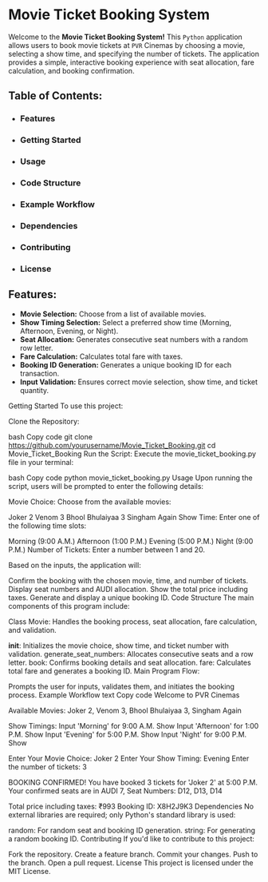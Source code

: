 # Movie Ticket Booking System

Welcome to the **Movie Ticket Booking System!** This `Python` application allows users to book movie tickets at `PVR` Cinemas by choosing a movie, selecting a show time, and specifying the number of tickets. The application provides a simple, interactive booking experience with seat allocation, fare calculation, and booking confirmation.


## Table of Contents:

- ### Features

- ### Getting Started

- ### Usage

- ### Code Structure

- ### Example Workflow

- ### Dependencies

- ### Contributing

- ### License

## Features:

- **Movie Selection:**  Choose from a list of available movies.
- **Show Timing Selection:**  Select a preferred show time (Morning, Afternoon, Evening, or Night).
- **Seat Allocation:**  Generates consecutive seat numbers with a random row letter.
- **Fare Calculation:**  Calculates total fare with taxes.
- **Booking ID Generation:**  Generates a unique booking ID for each transaction.
- **Input Validation:**  Ensures correct movie selection, show time, and ticket quantity.

Getting Started
To use this project:

Clone the Repository:

bash
Copy code
git clone https://github.com/yourusername/Movie_Ticket_Booking.git
cd Movie_Ticket_Booking
Run the Script: Execute the movie_ticket_booking.py file in your terminal:

bash
Copy code
python movie_ticket_booking.py
Usage
Upon running the script, users will be prompted to enter the following details:

Movie Choice: Choose from the available movies:

Joker 2
Venom 3
Bhool Bhulaiyaa 3
Singham Again
Show Time: Enter one of the following time slots:

Morning (9:00 A.M.)
Afternoon (1:00 P.M.)
Evening (5:00 P.M.)
Night (9:00 P.M.)
Number of Tickets: Enter a number between 1 and 20.

Based on the inputs, the application will:

Confirm the booking with the chosen movie, time, and number of tickets.
Display seat numbers and AUDI allocation.
Show the total price including taxes.
Generate and display a unique booking ID.
Code Structure
The main components of this program include:

Class Movie: Handles the booking process, seat allocation, fare calculation, and validation.

__init__: Initializes the movie choice, show time, and ticket number with validation.
generate_seat_numbers: Allocates consecutive seats and a row letter.
book: Confirms booking details and seat allocation.
fare: Calculates total fare and generates a booking ID.
Main Program Flow:

Prompts the user for inputs, validates them, and initiates the booking process.
Example Workflow
text
Copy code
Welcome to PVR Cinemas

Available Movies: Joker 2, Venom 3, Bhool Bhulaiyaa 3, Singham Again

Show Timings:
  Input 'Morning' for 9:00 A.M. Show
  Input 'Afternoon' for 1:00 P.M. Show
  Input 'Evening' for 5:00 P.M. Show
  Input 'Night' for 9:00 P.M. Show

Enter Your Movie Choice: Joker 2
Enter Your Show Timing: Evening
Enter the number of tickets: 3

BOOKING CONFIRMED! You have booked 3 tickets for 'Joker 2' at 5:00 P.M.
Your confirmed seats are in AUDI 7, Seat Numbers: D12, D13, D14

Total price including taxes: ₹993
Booking ID: X8H2J9K3
Dependencies
No external libraries are required; only Python's standard library is used:

random: For random seat and booking ID generation.
string: For generating a random booking ID.
Contributing
If you'd like to contribute to this project:

Fork the repository.
Create a feature branch.
Commit your changes.
Push to the branch.
Open a pull request.
License
This project is licensed under the MIT License.
